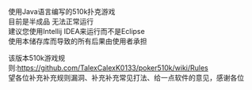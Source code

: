 使用Java语言编写的510k扑克游戏  
目前是半成品 无法正常运行  
建议您使用Intellij IDEA来运行而不是Eclipse  
使用本储存库而导致的所有后果由使用者承担  

该版本510k游戏规则:https://github.com/TalexCalexK0133/poker510k/wiki/Rules  
望各位补充补充规则漏洞、补充补充常见打法、给一点软件的意见，感谢各位
